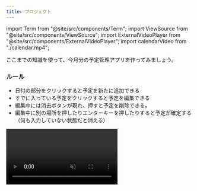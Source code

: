 ```yaml
---
title: プロジェクト
---
```


import Term from "@site/src/components/Term";
import ViewSource from "@site/src/components/ViewSource";
import ExternalVideoPlayer from "@site/src/components/ExternalVideoPlayer";
import calendarVideo from "./calendar.mp4";

ここまでの知識を使って、今月分の予定管理アプリを作ってみましょう。

### ルール

- 日付の部分をクリックすると予定を新たに追加できる
- すでに入っている予定をクリックすると予定を編集できる
- 編集中には消去ボタンが現れ、押すと予定を削除できる。
- 編集中に別の場所を押したりエンターキーを押したりすると予定が確定する（何も入力していない状態だと消える）

<video src={calendarVideo} controls loop autoPlay muted />

## ヒント

いきなり作るのが難しい場合はタスクを分解してみましょう。今回は大まかに

1. カレンダーを作る
2. カレンダーに機能をつける

の２つの仕事があるので、まず 1 からやっていきましょう。

### 1 について

- HTML 要素の作成は `document.createElement` 関数を使って行えます。また、`appendChild` メソッドを用いることで要素内に子要素を追加することができます。

- 表を作るわけなので `table` タグを使うのですが、日数を１から３０前後までいちいち HTML ファイルに書き込んでいくのは手間ですし応用が効かないので、JavaScript ファイル上で繰り返しを使ってコードを簡潔にしましょう。もちろん今月の日数はカレンダーを見ればわかりますが、[`Date` クラス](https://developer.mozilla.org/ja/docs/Web/JavaScript/Reference/Global_Objects/Date)を用いて月初めの日と月終わりの日を取ってこれば、計算をしなくても始まりの曜日や月の日数が取ってこれそうですね。

```javascript
const today = new Date();
const year = today.getFullYear();
const month = today.getMonth();
const startDate = new Date(year, month, 1);
const endDate = new Date(year, month + 1, 0);
```

- 後で日付の下に予定を追加したり予定を編集したりしたいので、予定を書き込むための要素も作ったうえで、その要素を保存するオブジェクトを作っておきましょう。

```javascript
//予定を書き込むための要素を格納するオブジェクト
const container = {};
//ここに予定を打ち込む要素を保存しておく
```

### 2 について

- 要素をクリックした時に実行される関数は要素の `onclick` <Term type="javascriptProperty">プロパティ</Term>から設定することができます。

- イベントが発生して関数が呼び出されると、一番目の引数に発生したイベントの情報が格納された `Event` オブジェクトが渡されてきます。`Event` オブジェクトの `target` <Term type="javascriptProperty">プロパティ</Term>を用いることで、クリックした要素を取得することができます。取得した要素の種類によって関数を変えることで、予定の編集や追加の機能を実現できます。

```html title="index.html"
<button id="button">ここをクリック！</button>
```

```javascript title="script.js"
function clicked(e) {
  document.write(e.target.tagName);
}

const div = document.getElementById("button");

div.onclick = clicked;
```

<ViewSource url={import.meta.url} path="_samples/event-target" />

- グローバル変数の [`window`](https://developer.mozilla.org/ja/docs/Web/API/Window) は、スクリプトを実行しているウィンドウそのものを表します。この変数も `onclick` 要素を指定することができます。

- [`addEventListener` メソッド](https://developer.mozilla.org/ja/docs/Web/API/EventTarget/addEventListener)は、ターゲットに特定のイベントが行われるたびに呼び出される関数を設定します。

```javascript title="script.js"
function pressed() {
  document.write("キーを押しました");
}

window.addEventListener("keypress", pressed);
```

<ViewSource url={import.meta.url} path="_samples/addEventListener" />

## 解答例

解答例は次のリンクを参照してください。

<ViewSource url={import.meta.url} path="_samples/calendar" />
